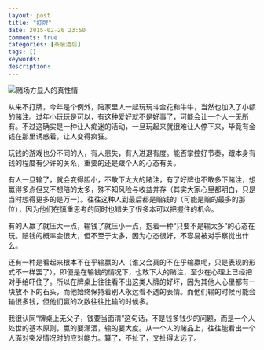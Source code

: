 ```yaml
---
layout: post
title: "打牌"
date: 2015-02-26 23:50
comments: true
categories: [茶余酒后]
tags: []
keywords: 
description: 
---
```

![赌场方显人的真性情](http://img.funshion.com/attachment/new_images/2011/11-18/17888460_1321601419_658.jpg)

从来不打牌，今年是个例外，陪家里人一起玩玩斗金花和牛牛，当然也加入了小额的赌注。过年小玩玩是可以，有这种爱好就不是好事了，可能会让一个人一无所有。不过这确实是一种让人痴迷的活动，一旦玩起来就很难让人停下来，毕竟有金钱在那里诱惑着，让人变得疯狂。

<!--more-->
玩钱的游戏也分不同的人，有人患失，有人进退有度。能否掌控好节奏，跟本身有钱的程度有少许的关系，重要的还是跟个人的心态有关。

有人一旦输了，就会变得胆小，不敢下太大的赌注，有了好牌也不敢多下赌注，想赢得多点但又不想陪的太多，殊不知风险与收益并存（其实大家心里都明白，只是当时想得更多的是万一）。往往这种人到最后都是赔钱的（可能是赔的最多的那位），因为他们在慎重思考的同时也错失了很多本可以把握住的机会。

有的人赢了就压大一点，输钱了就压小一点，抱着一种“只要不是输太多”的心态在玩。赔钱的概率会很大，但不至于太多，因为心态很好，不容易被对手察觉出什么。

还有一种是看起来根本不在乎输赢的人（谁又会真的不在乎输赢呢，只是表现的形式不一样罢了），即便是在输钱的情况下，也敢下大的赌注，至少在心理上已经把对手给吓住了。所以在牌桌上往往看不出这类人牌的好坏，因为其他人心里都有一块放不下的石头，而他始终保持着别人永远看不透的表情。而他们输的时候可能会输很多钱，但他们赢的次数往往比输的时候多。

我很认同“牌桌上无父子，钱要当面清”这句话，不是钱多钱少的问题，而是一个人处世的基本原则，赢的要潇洒，输的要大度。从一个人的赌品上，往往能看出一个人面对突发情况时的应对能力。算了，不扯了，又扯得太远了。